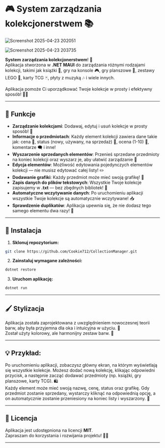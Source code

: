 # 🎮 **System zarządzania kolekcjonerstwem** 📚

![Screenshot 2025-04-23 202051](https://github.com/user-attachments/assets/0c571b40-5274-405f-928f-132f1aca3d2a)

![Screenshot 2025-04-23 203735](https://github.com/user-attachments/assets/f427f0f0-824f-4e75-8411-db348f4b72fd)

**System zarządzania kolekcjonerstwem**! 🎉  
Aplikacja stworzona w **.NET MAUI** do zarządzania różnymi rodzajami kolekcji, takimi jak książki 📖, gry na konsole 🎮, gry planszowe 🎲, zestawy LEGO 🧩, karty TCG 🃏, płyty z muzyką 🎶 i wiele innych.

Aplikacja pomoże Ci uporządkować Twoje kolekcje w prosty i efektywny sposób! 💼✨

---

## 🌟 Funkcje

-   **Zarządzanie kolekcjami**: Dodawaj, edytuj i usuń kolekcje w prosty sposób! 📝
-   **Informacje o przedmiotach**: Każdy element kolekcji zawiera dane takie jak: cena 💸, status (nowy, używany, na sprzedaż) 🔄, ocena (1-10) 🌟, komentarze 🗨️ i inne!
-   **Wyszarzenie sprzedanych elementów**: Przenieś sprzedane przedmioty na koniec kolekcji oraz wyszarz je, aby ułatwić zarządzanie 🛒
-   **Edycja elementów**: Możliwość edytowania pojedynczych elementów kolekcji — nie musisz edytować całej listy! ✏️
-   **Dodawanie grafiki**: Każdy przedmiot może mieć swoją grafikę! 🎨
-   **Zapis danych do plików tekstowych**: Wszystkie Twoje kolekcje zapisujemy w **.txt** — bez zbędnych bibliotek! 📄
-   **Automatyczne wczytywanie danych**: Po uruchomieniu aplikacji wszystkie Twoje kolekcje są automatycznie wczytywane! 📥
-   **Sprawdzenie duplikatów**: Aplikacja upewnia się, że nie dodasz tego samego elementu dwa razy! 🚫

---

## 🚀 Instalacja

1. **Sklonuj repozytorium:**

```bash
git clone https://github.com/Cookie712/CollectionManager.git
```

2. **Zainstaluj wymagane zależności:**

```bash
dotnet restore
```

3. **Uruchom aplikację:**

```bash
dotnet run
```

---

## 🖌️ Stylizacja

Aplikacja została zaprojektowana z uwzględnieniem nowoczesnej teorii barw, aby była przyjemna dla oka i intuicyjna w użyciu. 🌈  
Został użyty kolorowy, ale harmonijny zestaw barw. 🎨

---

## 💡 Przykład:

Po uruchomieniu aplikacji, zobaczysz główny ekran, na którym wyświetlają się wszystkie kolekcje. Możesz dodać nową kolekcję, klikając odpowiedni przycisk, a następnie zacząć dodawać przedmioty (np. książki, gry planszowe, karty TCG). 🛍️  
Każdy element może mieć swoją nazwę, cenę, status oraz grafikę. Gdy przedmiot zostanie sprzedany, wystarczy kliknąć na odpowiednią opcję, a on automatycznie zostanie przeniesiony na koniec listy i wyszarzony. 🔄

---

## 📄 Licencja

Aplikacja jest udostępniona na licencji **MIT**.  
Zapraszam do korzystania i rozwijania projektu! 🔧✨

---
